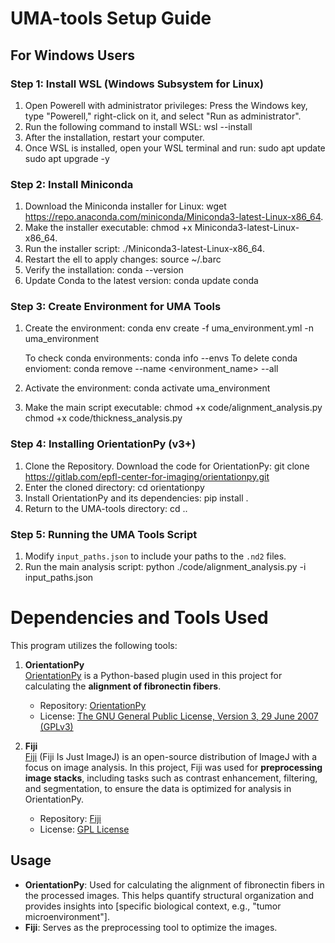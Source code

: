 # UMA-tools Setup Guide

## For Windows Users

### Step 1: Install WSL (Windows Subsystem for Linux)

1. Open Powerell with administrator privileges:
    Press the Windows key, type "Powerell," right-click on it, and select "Run as administrator".
2. Run the following command to install WSL:
    wsl --install
3. After the installation, restart your computer.
4. Once WSL is installed, open your WSL terminal and run:
    sudo apt update
    sudo apt upgrade -y

### Step 2: Install Miniconda
1. Download the Miniconda installer for Linux:
    wget https://repo.anaconda.com/miniconda/Miniconda3-latest-Linux-x86_64.
2. Make the installer executable:
    chmod +x Miniconda3-latest-Linux-x86_64.
3. Run the installer script:
    ./Miniconda3-latest-Linux-x86_64.
4. Restart the ell to apply changes:
    source ~/.barc
5. Verify the installation:
    conda --version
6. Update Conda to the latest version:
    conda update conda

### Step 3: Create Environment for UMA Tools
1. Create the environment:
    conda env create -f uma_environment.yml -n uma_environment
    
    To check conda environments:
    conda info --envs
    To delete conda envioment:
    conda remove --name <environment_name> --all

2. Activate the environment:
    conda activate uma_environment
3. Make the main script executable:
    chmod +x code/alignment_analysis.py
    chmod +x code/thickness_analysis.py

### Step 4: Installing OrientationPy (v3+)
1. Clone the Repository. Download the  code for OrientationPy:
    git clone https://gitlab.com/epfl-center-for-imaging/orientationpy.git
2. Enter the cloned directory:
    cd orientationpy
3. Install OrientationPy and its dependencies:
    pip install .
4. Return to the UMA-tools directory:
    cd ..

### Step 5:  Running the UMA Tools Script
1. Modify `input_paths.json` to include your paths to the `.nd2` files.
2. Run the main analysis script:
   python ./code/alignment_analysis.py -i input_paths.json



# Dependencies and Tools Used

This program utilizes the following tools:

1. **OrientationPy**  
   [OrientationPy](https://epfl-center-for-imaging.gitlab.io/orientationpy/introduction.html) is a Python-based plugin used in this project for calculating the **alignment of fibronectin fibers**.

   - Repository: [OrientationPy](https://gitlab.com/epfl-center-for-imaging/orientationpy/)  
   - License: [The GNU General Public License, Version 3, 29 June 2007 (GPLv3)](https://gitlab.com/epfl-center-for-imaging/orientationpy/-/blob/main/LICENSE.md?ref_type=heads)

2. **Fiji**  
   [Fiji](https://fiji.sc/) (Fiji Is Just ImageJ) is an open-source distribution of ImageJ with a focus on image analysis. In this project, Fiji was used for **preprocessing image stacks**, including tasks such as contrast enhancement, filtering, and segmentation, to ensure the data is optimized for analysis in OrientationPy.

   - Repository: [Fiji](https://github.com/fiji/fiji)  
   - License: [GPL License](https://imagej.net/licensing/)

## Usage

- **OrientationPy**: Used for calculating the alignment of fibronectin fibers in the processed images. This helps quantify structural organization and provides insights into [specific biological context, e.g., "tumor microenvironment"].
- **Fiji**: Serves as the preprocessing tool to optimize the images.

